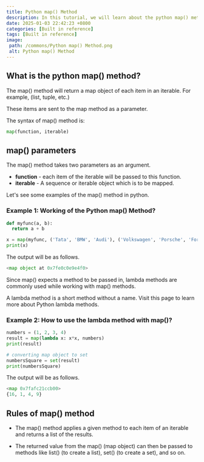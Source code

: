 ```yaml
---
title: Python map() Method
description: In this tutorial, we will learn about the python map() method and its uses with examples.
date: 2025-01-03 22:42:23 +0800
categories: [Built in reference]
tags: [Built in reference]
image:
 path: /commons/Python map() Method.png
 alt: Python map() Method
---
```


## What is the python map() method?

The map() method will return a map object of each item in an iterable. For example, (list, tuple, etc.)

<script type="text/javascript">
	atOptions = {
		'key' : 'f934c5057f4cfe34762901514605d248',
		'format' : 'iframe',
		'height' : 180,
		'width' : 300,
		'params' : {}
	};
</script>
<script type="text/javascript" src="//www.highperformanceformat.com/f934c5057f4cfe34762901514605d248/invoke.js"></script>
These items are sent to the map method as a parameter.

The syntax of map() method is:

```python
map(function, iterable)

```

## map() parameters

The map() method takes two parameters as an argument.

* **function** \- each item of the iterable will be passed to this function.  
* **iterable** \- A sequence or iterable object which is to be mapped.

Let's see some examples of the map() method in python.

### Example 1: Working of the Python map() Method?

```python
def myfunc(a, b):
  return a + b

x = map(myfunc, ('Tata', 'BMW', 'Audi'), ('Volkswagen', 'Porsche', 'Ford'))
print(x)

```

The output will be as follows.

```python
<map object at 0x7fe0c0e9e4f0>

```

Since map() expects a method to be passed in, lambda methods are commonly used while working with map() methods.

A lambda method is a short method without a name. Visit this page to learn more about Python lambda methods.

<script type="text/javascript">
	atOptions = {
		'key' : 'f934c5057f4cfe34762901514605d248',
		'format' : 'iframe',
		'height' : 180,
		'width' : 300,
		'params' : {}
	};
</script>
<script type="text/javascript" src="//www.highperformanceformat.com/f934c5057f4cfe34762901514605d248/invoke.js"></script>
### Example 2: How to use the lambda method with map()?

```python
numbers = (1, 2, 3, 4)
result = map(lambda x: x*x, numbers)
print(result)

# converting map object to set
numbersSquare = set(result)
print(numbersSquare)

```

<script type="text/javascript">
	atOptions = {
		'key' : 'f934c5057f4cfe34762901514605d248',
		'format' : 'iframe',
		'height' : 180,
		'width' : 300,
		'params' : {}
	};
</script>
<script type="text/javascript" src="//www.highperformanceformat.com/f934c5057f4cfe34762901514605d248/invoke.js"></script>
The output will be as follows.

```python
<map 0x7fafc21ccb00>
{16, 1, 4, 9}

```

## Rules of map() method

* The map() method applies a given method to each item of an iterable and returns a list of the results.  
    
* The returned value from the map() (map object) can then be passed to methods like list() (to create a list), set() (to create a set), and so on.